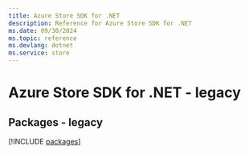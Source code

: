 ```yaml
---
title: Azure Store SDK for .NET
description: Reference for Azure Store SDK for .NET
ms.date: 09/30/2024
ms.topic: reference
ms.devlang: dotnet
ms.service: store
---
```

# Azure Store SDK for .NET - legacy
## Packages - legacy
[!INCLUDE [packages](store-index.md)]